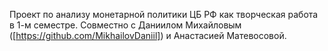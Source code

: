Проект по анализу монетарной политики ЦБ РФ как творческая работа в 1-м семестре.
Совместно с Даниилом Михайловым ([https://github.com/MikhailovDaniil]) и Анастасией Матевосовой. 
